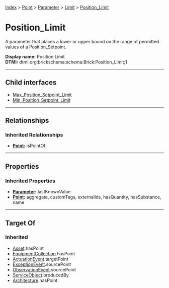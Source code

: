 [Index](../../../../index.md) > [Point](../../../Point.md) > [Parameter](../../Parameter.md) > [Limit](../Limit.md) > [Position_Limit](#)
# Position_Limit

A parameter that places a lower or upper bound on the range of permitted values of a Position_Setpoint.


**Display name:** Position Limit<br />
**DTMI:** dtmi:org:brickschema:schema:Brick:Position_Limit;1

---

## Child interfaces
* [Max_Position_Setpoint_Limit](Max_Position_Setpoint_Limit.md)
* [Min_Position_Setpoint_Limit](Min_Position_Setpoint_Limit.md)

---

## Relationships

### Inherited Relationships
* **[Point](../../../Point.md):** isPointOf

---

## Properties

### Inherited Properties
* **[Parameter](../../Parameter.md):** lastKnownValue
* **[Point](../../../Point.md):** aggregate, customTags, externalIds, hasQuantity, hasSubstance, name

---

## Target Of
### Inherited
* [Asset](../../../../Asset/Asset.md).hasPoint
* [EquipmentCollection](../../../../Collection/EquipmentCollection.md).hasPoint
* [ActuationEvent](../../../../Event/PointEvent/ActuationEvent.md).targetPoint
* [ExceptionEvent](../../../../Event/PointEvent/ExceptionEvent.md).sourcePoint
* [ObservationEvent](../../../../Event/PointEvent/ObservationEvent.md).sourcePoint
* [ServiceObject](../../../../Information/ServiceObject/ServiceObject.md).producedBy
* [Architecture](../../../../Space/Architecture/Architecture.md).hasPoint
